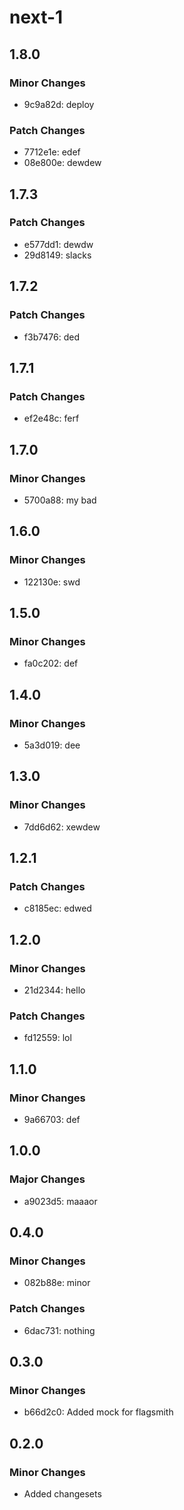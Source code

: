 # next-1

## 1.8.0

### Minor Changes

- 9c9a82d: deploy

### Patch Changes

- 7712e1e: edef
- 08e800e: dewdew

## 1.7.3

### Patch Changes

- e577dd1: dewdw
- 29d8149: slacks

## 1.7.2

### Patch Changes

- f3b7476: ded

## 1.7.1

### Patch Changes

- ef2e48c: ferf

## 1.7.0

### Minor Changes

- 5700a88: my bad

## 1.6.0

### Minor Changes

- 122130e: swd

## 1.5.0

### Minor Changes

- fa0c202: def

## 1.4.0

### Minor Changes

- 5a3d019: dee

## 1.3.0

### Minor Changes

- 7dd6d62: xewdew

## 1.2.1

### Patch Changes

- c8185ec: edwed

## 1.2.0

### Minor Changes

- 21d2344: hello

### Patch Changes

- fd12559: lol

## 1.1.0

### Minor Changes

- 9a66703: def

## 1.0.0

### Major Changes

- a9023d5: maaaor

## 0.4.0

### Minor Changes

- 082b88e: minor

### Patch Changes

- 6dac731: nothing

## 0.3.0

### Minor Changes

- b66d2c0: Added mock for flagsmith

## 0.2.0

### Minor Changes

- Added changesets

